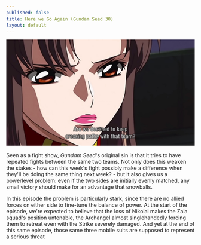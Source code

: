 ```yaml
---
published: false
title: Here we Go Again (Gundam Seed 30)
layout: default
---
```

![](/destined.jpg)

Seen as a fight show, *Gundam Seed*'s original sin is that it tries to have repeated fights between the same two teams. Not only does this weaken the stakes - how can this week's fight possibly make a difference when they'll be doing the same thing next week? - but it also gives us a powerlevel problem: even if the two sides are initially evenly matched, any small victory should make for an advantage that snowballs.

In this episode the problem is particularly stark, since there are no allied forces on either side to fine-tune the balance of power. At the start of the episode, we're expected to believe that the loss of Nikolai makes the Zala squad's position untenable, the Archangel almost singlehandedly forcing them to retreat even with the Strike severely damaged. And yet at the end of this same episode, those same three mobile suits are supposed to represent a serious threat 